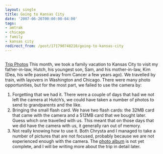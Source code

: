 ```yaml
---
layout: single
title: Going to Kansas City
date: '2007-06-26T00:00:00-04:00'
tags:
- amtrak
- chicago
- family
- kansas city
redirect_from: /post/171790748210/going-to-kansas-city
---
```

<p><a href="http://picasaweb.google.com/randall.h.wood/KansasCity2007"><img src="http://lh3.google.com/image/randall.h.wood/RnMbjIOsuYE/AAAAAAAAA7o/wrAWmitJ1F0/s160-c/KansasCity2007.jpg" alt=""/></a></p>

<p><a href="http://picasaweb.google.com/randall.h.wood/KansasCity2007">Trip Photos</a>
This month, we took a family vacation to Kansas City to visit my father-in-law, Hutch, his youngest son, Sam, and his mother-in-law, Kim (Dea, his wife passed away from Cancer a few years ago). We travelled by train, with layovers in Washington and Chicago. There were many photo opportunities, but for the most part, we failed to use the camera by:</p>

<ol><li>Forgetting that we had it. There were a couple of days that had we not left the camera at Hutch&rsquo;s, we could have taken a number of photos to send to grandparents and the like.</li>
<li>Bringing the small flash card. We have two flash cards: the 32MB card that came with the camera and a 512MB card that we bought later. Guess which one travelled with us. This meant that on those days that we did have the camera with us, it generally ran out of memory.</li>
<li>Not really knowing how to use it. Both Chrysta and I managed to take a number of pictures that are not focused, probably because we are not experienced enough with the camera.
The <a href="http://picasaweb.google.com/randall.h.wood/KansasCity2007">photo album</a> is not yet complete, and I will be writing more about the trip in detail later.</li>
</ol>
